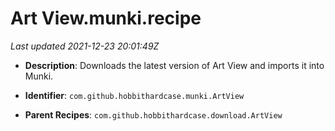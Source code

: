 # Art View.munki.recipe

_Last updated 2021-12-23 20:01:49Z_

- **Description**: Downloads the latest version of Art View and imports it into Munki.

- **Identifier**: `com.github.hobbithardcase.munki.ArtView`

- **Parent Recipes**: `com.github.hobbithardcase.download.ArtView`
